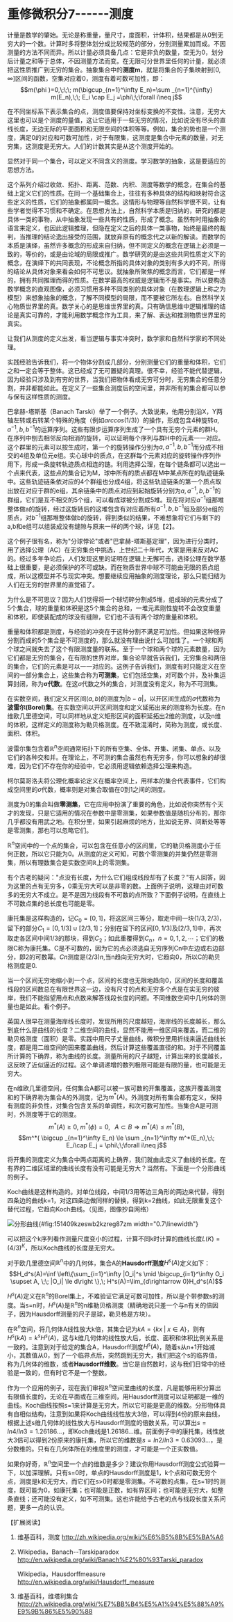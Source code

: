 # 重修微积分7------测度

计量是数学的肇始。无论是称重量，量尺寸，度面积，计体积，结果都是从0到无穷大的一个数。计算时多将整体划分成比较规范的部分，分别测量累加而成。不因测量的方法不同而异。所以计量必须具备几点：它是非负的数量，空无为0，划分后计量之和等于总体，不因测量方法而变。在无限可分世界里任何的计量，就必须把这性质推广到无穷的集合。抽象集合中的**测度m**，就是将集合的子集映射到$[0,\infty]$区间的函数，空集对应着0，测度有着可数可加性，即：
$$m(\phi )=0,\;\;\; m(\bigcup_{n=1}^\infty  E_n)=\sum _{n=1}^{\infty} m(E_n),\;\; E_i \cap E_j =\phi\;\;\forall i\neq j$$

在不同坐标系下表示集合的点，测度值要保持对坐标变换的不变性。注意，无穷大这里也可以是个测度的量值，这让它适用于一些无穷的情况，比如说没有尽头的直线长度，无边无际的平面面积和无限空间的体积等等。例如，集合的势也是一个测度，满足0的对应和可数可加性，对于有限集，这测度是集合中元素的数量，对无穷集，这测度是无穷大。人们的计数其实是从这个测度开始的。

显然对于同一个集合，可以定义不同含义的测度。学习数学的抽象，这是要适应的思想方法。

这个系列介绍过收敛、拓扑、距离、范数、内积、测度等数学的概念，在集合的基础上定义它们的性质。在同一个基础集合上，往往有多种具体的结构和映射符合这些定义的性质，它们的抽象都属同一概念。这情形与物理等自然科学很不同，让有些学者觉得不习惯和不确定。在思想方法上，自然科学本质是归纳的，研究的都是具体一类的事物，从中抽象发现一些共有的性质，形成了概念。虽然有时用抽象的语言来定义，也因此逻辑推理，但隐在定义之后的具体一类事物，始终是最终的裁判，当推理的结论逸出接受的范围，就放弃原有的概念代之以新的解读。而数学的本质是演绎，虽然许多概念的形成来自归纳，但不同定义的概念在逻辑上必须是一致的，等价的，或是由论域的局限或推广。数学研究的是由这些共同性质定义下的概念，在演绎下的共同表现，不论概念所指的具体对象的类别有多大的不同，所得的结论从具体对象来看会如何不可思议。就抽象所聚焦的概念而言，它们都是一样的，拥有共同推理而得的性质。在数学最高的权威是逻辑而不是事实。所以要构造数学概念的直观图像，必须习惯用多种不同类别的具体对象（在数理逻辑上称之为模型）来想象抽象的概念，了解不同模型的局限，而不要被它所左右。自然科学关心物质世界里的真。数学关心的是思维世界里的真。只有确信思维中逻辑推理的结论是真实可靠的，才能利用数学概念作为工具，来了解、表达和推测物质世界里的真实。

让我们从测度的定义出发，看当逻辑与事实冲突时，数学家和自然科学家的不同处理。

实践经验告诉我们，将一个物体分割成几部分，分别测量它们的重量和体积，它们之和一定会等于整体。这已经成了无可置疑的真理。很不幸，经验不能代替逻辑，因为经验只涉及到有穷的世界，当我们把物体看成无穷可分时，无穷集合的任意分割，并非都能如此。在定义了一些集合测度后的空间里，并非所有的集合都可以参与保有这样性质的测度。

巴拿赫-塔斯基（Banach
Tarski）举了一个例子。大致说来，他用分别沿X，Y两轴左转或右转某个特殊的角度（例如$arccos(1/3)$）的操作，形成包含4种旋转$a,a^{-1},b,b^{-1}$的运算序列。这些有限步运算序列生成了一个具有无穷个元素的群H。在序列中刨去相邻反向相消的旋转，可以证明每个序列与群H中的元素一一对应。这个群里的元素可以按生成时，第一个的旋转操作分别为$a,a^{-1},b,b^{-1}$而分成不相交的4组及单位元e组。实心球中的质点，在这群每个元素对应的旋转操作序列作用下，形成一条旋转轨迹质点相连的链。利用选择公理，在每个链条都可以选出一个点来代表，这些点的集合记为M，球中所有的质点都在M中某点所在的轨迹链条中。这些轨迹链条依对应的4个群组也分成4组，将这些轨迹链条的第一个质点取出放在对应于群的e组，其余链条中的质点对应到起始旋转分别为$a,a^{-1},b,b^{-1}$的群组，它们是互不相交的5个组，可以看成球被分割成5堆。现在将对应$a^{-1}$组那堆整体做a的旋转，经过这旋转后的这堆包含有对应着所有$a^{-1},b,b^{-1}$组及部分e组的质点，对$b^{-1}$组那堆整体做b的旋转，得到类似的结果，不难想象将它们与剩下的a,b和e组可以组装成没有缝隙与原来一样的两个球，详见【2】。

这个例子很有名，称为"分球悖论"或者"巴拿赫-塔斯基定理"，因为进行分类时，用了选择公理（AC）在无穷集合中挑选，上世纪二十年代，大家是用来反对AC的。经过多年争论后，人们发现这里的证明在逻辑上无懈可击，选择公理在数学基础上很重要，是必须保护的不可或缺。而在物质世界中球不可能由无限的质点组成，所以这模型并不与现实冲突。想要继续应用抽象的测度理论，那么只能归结为人们在无穷的世界里的直觉错了。

为什么是不可思议？因为人们觉得将一个球切碎分割成5堆，组成球的元素分成了5个集合，球的重量和体积是这5个集合的总和，一堆元素刚性旋转不会改变重量和体积，即使装配成的球没有缝隙，它们也不该有两个球的重量和体积。

重量和体积都是测度，与经验的冲突在于这种分割不满足可加性。但如果这种怪异分割而成的5个集合是不可测度的，那么就没有理由说什么可加性了。一个球和两个球之间就失去了这个有限测度量的联系。至于一个球和两个球的元素数量，因为它们都是无穷的集合，在有限的世界对岸，集合论早就告诉我们，无穷集合和两倍的集合，它们的元素是可以一一对应的。这例子告诉我们，测度有时只能定义在空间的一部分集合上，这些集合称为**可测集**，它们包括空集，对可数个并，及补集运算封闭，称为$\mathbf{\sigma}$**代数**。在这$\sigma$代数之外的集合，对测度没有定义，称为不可测集。

在实数空间，我们定义开区间$(a, b)$的测度为$|b-a|$，以开区间生成的$\sigma$代数称为**波雷尔(Borel)集**。在实数空间以开区间测度和定义延拓出来的测度称为长度。在n维欧几里德空间，可以同样地从定义矩形区间的面积延拓出2维的测度，以及n维的体积，这样定义的测度称为勒贝格测度。在不致混淆时，简称为测度，或长度、面积、体积。

波雷尔集包含着$\mathbb{R}^n$空间通常拓扑下的所有空集、全体、开集、闭集、单点、以及它们的各种交和并。在理论上，不可测的集合虽然也有无穷多，你可以想象的却很难，因为它们不存在你的经验中，它必须用逻辑依赖选择公理来构造。

柯尔莫哥洛夫将公理化概率论定义在概率空间上，用样本的集合代表事件，它们构成空间里的$\sigma$代数，概率则是对集合取值在0到1之间的测度。

测度为0的集合叫做**零测集**，它在应用中扮演了重要的角色，比如说你突然有个天才的发现，只是它适用的情况在参数中是零测集，如果参数值是随机分布的，那你几乎都没有用武之地。在积分里，如果引起麻烦的地方，比如说无界、间断处等等是零测集，那也可以忽略它们。

$\mathbb{R}^n$空间中的一个点的集合，可以包含在任意小的区间里，它的勒贝格测度小于任何正数，所以它只能为0。从测度的定义可知，可数个零测集的并集仍然是零测集，所以有理数集合是实数空间$\mathbb{R}$上的零测集。

有个古老的疑问："点没有长度，为什么它们组成线段却有了长度？"有人回答，因为这里的点有无穷多，0乘无穷大可以是非零的数。上面例子说明，这理由对可数多的无穷大不成立。是不是因为线段有不可数的点所致？下面例子说明，在直线上不可数点集的总长度也可能是零。

康托集是这样构造的，记$C_0=[0,1]$，将这区间三等分，取走中间一块$(1/3, 2/3)$，留下的部分$C_1=[0,1/3]\cup[2/3,1]$；分别在留下的区间$[0,1/3]$及$[2/3,1]$中，再次取走各区间中间$1/3$的那块，得到$C_2$；如此重覆得到$C_n$，$n=0,1,2,\cdots$；它们的极限C称为康托集。C是不可数的，因为它的点必须选自无穷序列Cn中左边或右边部分，即2的可数幂。$Cn$测度是$(2/3)n$,当n趋向无穷大时，它趋向0，所以C的勒贝格测度是0.

当一个区间无穷地缩小到一个点，区间的长度也无限地趋向0，区间的长度和覆盖线段的区间数总在有限世界这一边，没有尺寸的点和无穷多个点是在实无穷的彼岸，我们不能指望用点和点数来解答线段长度的问题。不同维数空间中几何体的测量也是如此。看个例子。

英国人很早在测量海岸线长度时，发现所用的尺度越短，海岸线的长度越长，那么到底什么是曲线的长度？二维空间的曲线，显然不能用一维区间来覆盖，而二维的勒贝格测度（面积）是零。实践中用尺子丈量曲线，微积分里用折线来逼近曲线长度，都是用二维空间的园来覆盖曲线，然后计算这些覆盖直径的和。对于不同覆盖所计算的下确界，称为曲线的长度。测量所用的尺子越短，计算出来的长度越长，这反映了近似逼近的过程。这个单调递增的数列极限可能是有限的量，也可能是无穷大。

在n维欧几里德空间，任何集合A都可以被一族可数的开集覆盖，这族开覆盖测度和的下确界称为集合A的外测度，记为$m^{*}(A)$。外测度对所有集合都有定义，保持有测度的非负性，对集合包含关系的单调性，和次可数可加性。当集合A是可测时，外测度等于它的测度。
$$m^*(A) \ge 0, \; m^*(\phi)=0,\;\;\; A\subset B \Rightarrow m^*(A)\le m^*(B),$$
$$m^*( \bigcup _{n=1}^\infty  E_n) \le \sum _{n=1}^\infty m^*(E_n),\;\; E_i\cap E_j = \phi\;\;\forall i\neq j$$

将开集的测度定义为集合中两点距离的上确界，我们就由此定义了曲线的长度。在有界的二维区域里的曲线长度有没有可能是无穷大？当然有。下面是一个分形曲线的例子。

Koch曲线是这样构造的。对单位线段，中间1/3用等边三角形的两边来代替，得到四条边的曲线k=1，对这四条边做同样的替换，得到k=2曲线，如此无限重复这个替代过程，它趋向Koch曲线。（见图，图像抄自网络）

![分形曲线](pic/151409kzeswb2kzreg87zm.png){#fig:151409kzeswb2kzreg87zm
width="0.7\\linewidth"}

可以把这个k序列看作测量尺度变小的过程，计算不同k时计算的曲线长度$L(K)=(4/3)^{K}$，所以Koch曲线的长度是无穷大。

对于欧几里德空间$\mathbb{R}^n$中的几何体，集合A的**Hausdorff测度**$H^s(A)$定义如下：
$$H_d^s(A)=\inf \left\{\sum_{i=1}^\infty |O_i|^s \mid \bigcup_{i=1}^\infty O_i \supset A, \;\; |O_i| \le d\right \},\; 
    H^s(A)=\lim_{d\rightarrow 0}H_d^s(A)$$

$H^s(A)$定义在$\mathbb{R}^n$的Borel集上，不难验证它满足可数可加性，所以是个带参数s的测度。当s=n时，$H^s(A)$是$\mathbb{R}^n$的n维勒贝格测度（精确地说只差一个与n有关的倍因子，因为Hausdorff测量的尺子是球，勒贝格是方块）。

在$\mathbb{R}^n$空间，将几何体A线性放大k倍，其集合记为$kA =\{kx \; | \; x\in A\}$，则有
$H^s(kA)=k^sH^s(A)$，这与k维几何体的线性放大后，长度、面积和体积比例关系是一致的。注意到对于给定的集合A，Hausdorff测度$H^s(A)$，随着s从n+1开始减小，其数值从0，到了一个临界点后，突然跳到无穷大，我们把这个s的临界值，称为几何体的维数，或者**Hausdorff维数**。当它是自然数时，这与我们日常中的经验是一致的，但有时它不是一个整数。

作为一个应用的例子，现在我们审视$\mathbb{R}^n$空间里曲线的长度，凡是能够用积分算出有限值长度的，无论在平面或在三维空间，用Hausdorff测度可以证明都是一维的曲线。Koch曲线按照s=1来计算是无穷大，所以它可能是更高的维数。分形物体具有自相似结构，注意到如果将Koch曲线线性放大3倍，可以得到4份的原来曲线，根据上述s维几何体的线性放大与Hausdorff测度的倍数关系，可以算出$s=ln4/ln3=1.26186...$，即Koch曲线是1.26186\...维。前面例子中的康托集，线性放大3倍可以得到2份原来的康托集，所以它的维数是$s=ln2/ln3=0.63093...$，是分数维的。只有在几何体所在的维度里的测度，才可能是一个正实数值。

如果你好奇，$\mathbb{R}^n$空间里一个点的维数是多少？建议你用Hausdorff测度公式验算一下，以加深理解。只有s=0时，单点的Hausdorff测度是1，k个点和可数无穷个点，测度是k和无穷大，而它们在s\>0时都是零测集。不可数的点集，在s=1时的测度，既可能为0，如康托集；也可能是正数，如有界区间；也可能是无穷大，如整条直线；还可能没有定义，如不可测集。这也许能给予古老的点与线段长度关系问题，更多一点的认识。

【扩展阅读】

1.  维基百科，测度 <http://zh.wikipedia.org/wiki/%E6%B5%8B%E5%BA%A6>

2.  Wikipedia，Banach--Tarskiparadox
    <http://en.wikipedia.org/wiki/Banach%E2%80%93Tarski_paradox>

    Wikipedia，Hausdorffmeasure
    <http://en.wikipedia.org/wiki/Hausdorff_measure>

3.  维基百科，维塔利集合
    <http://zh.wikipedia.org/wiki/%E7%BB%B4%E5%A1%94%E5%88%A9%E9%9B%86%E5%90%88>
